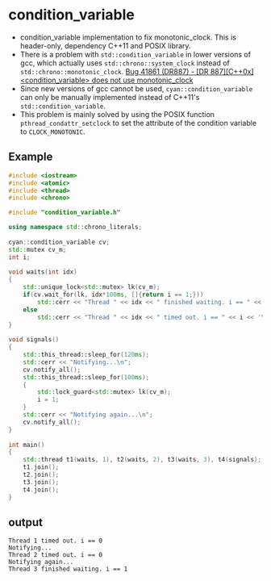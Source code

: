 # condition_variable

- condition_variable implementation to fix monotonic_clock. This is header-only, dependency C++11 and POSIX library.
- There is a problem with `std::condition_variable` in lower versions of gcc, which actually uses `std::chrono::system_clock` instead of `std::chrono::monotonic_clock`. [Bug 41861 (DR887) - [DR 887][C++0x] <condition_variable> does not use monotonic_clock](https://gcc.gnu.org/bugzilla/show_bug.cgi?id=41861)
- Since new versions of gcc cannot be used, `cyan::condition_variable` can only be manually implemented instead of C++11's `std::condition_variable`.
- This problem is mainly solved by using the POSIX function `pthread_condattr_setclock` to set the attribute of the condition variable to `CLOCK_MONOTONIC`.

## Example

```cpp
#include <iostream>
#include <atomic>
#include <thread>
#include <chrono>

#include "condition_variable.h"

using namespace std::chrono_literals;
 
cyan::condition_variable cv;
std::mutex cv_m;
int i;
 
void waits(int idx)
{
    std::unique_lock<std::mutex> lk(cv_m);
    if(cv.wait_for(lk, idx*100ms, []{return i == 1;})) 
        std::cerr << "Thread " << idx << " finished waiting. i == " << i << '\n';
    else
        std::cerr << "Thread " << idx << " timed out. i == " << i << '\n';
}
 
void signals()
{
    std::this_thread::sleep_for(120ms);
    std::cerr << "Notifying...\n";
    cv.notify_all();
    std::this_thread::sleep_for(100ms);
    {
        std::lock_guard<std::mutex> lk(cv_m);
        i = 1;
    }
    std::cerr << "Notifying again...\n";
    cv.notify_all();
}
 
int main()
{
    std::thread t1(waits, 1), t2(waits, 2), t3(waits, 3), t4(signals);
    t1.join();
    t2.join();
    t3.join();
    t4.join();
}
```

## output

```console
Thread 1 timed out. i == 0
Notifying...
Thread 2 timed out. i == 0
Notifying again...
Thread 3 finished waiting. i == 1
```
